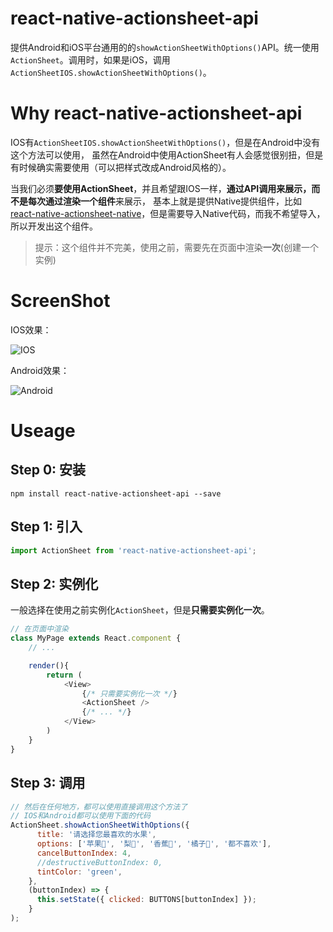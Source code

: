 # react-native-actionsheet-api

提供Android和iOS平台通用的的`showActionSheetWithOptions()`API。统一使用`ActionSheet`。调用时，如果是iOS，调用`ActionSheetIOS.showActionSheetWithOptions()`。

# Why react-native-actionsheet-api

IOS有`ActionSheetIOS.showActionSheetWithOptions()`，但是在Android中没有这个方法可以使用，
虽然在Android中使用ActionSheet有人会感觉很别扭，但是有时候确实需要使用（可以把样式改成Android风格的）。

当我们必须**要使用ActionSheet**，并且希望跟IOS一样，**通过API调用来展示，而不是每次通过渲染一个组件**来展示，
基本上就是提供Native提供组件，比如[react-native-actionsheet-native](https://www.npmjs.com/package/react-native-actionsheet-native)，但是需要导入Native代码，而我不希望导入，所以开发出这个组件。

> 提示：这个组件并不完美，使用之前，需要先在页面中渲染**一次**(创建一个实例)

# ScreenShot

IOS效果：

![IOS](screenshot/ios.gif) 

Android效果： 

![Android](screenshot/Android.gif)


# Useage

## Step 0: 安装

```
npm install react-native-actionsheet-api --save
```

## Step 1: 引入
```js
import ActionSheet from 'react-native-actionsheet-api';
```

## Step 2: 实例化

一般选择在使用之前实例化`ActionSheet`，但是**只需要实例化一次**。

```js
// 在页面中渲染
class MyPage extends React.component {
    // ...

    render(){
        return (
            <View>
                {/* 只需要实例化一次 */}
                <ActionSheet />
                {/* ... */}
            </View>
        )
    }
}
```

## Step 3: 调用
```js
// 然后在任何地方，都可以使用直接调用这个方法了
// IOS和Android都可以使用下面的代码
ActionSheet.showActionSheetWithOptions({
      title: '请选择您最喜欢的水果',
      options: ['苹果🍎', '梨🍐', '香蕉🍌', '橘子🍊', '都不喜欢'],
      cancelButtonIndex: 4,
      //destructiveButtonIndex: 0,
      tintColor: 'green',
    },
    (buttonIndex) => {
      this.setState({ clicked: BUTTONS[buttonIndex] });
    }
);
```